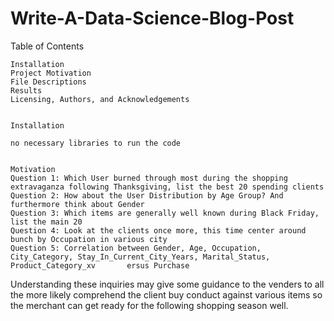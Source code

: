 # Write-A-Data-Science-Blog-Post

Table of Contents

    Installation
    Project Motivation
    File Descriptions
    Results
    Licensing, Authors, and Acknowledgements
    
    
    Installation

    no necessary libraries to run the code 
    
    
    Motivation
    Question 1: Which User burned through most during the shopping extravaganza following Thanksgiving, list the best 20 spending clients 
    Question 2: How about the User Distribution by Age Group? And furthermore think about Gender 
    Question 3: Which items are generally well known during Black Friday, list the main 20 
    Question 4: Look at the clients once more, this time center around bunch by Occupation in various city 
    Question 5: Correlation between Gender, Age, Occupation, City_Category, Stay_In_Current_City_Years, Marital_Status, Product_Category_xv       ersus Purchase 
Understanding these inquiries may give some guidance to the venders to all the more likely comprehend the client buy conduct against various items so the merchant can get ready for the following shopping season well.
